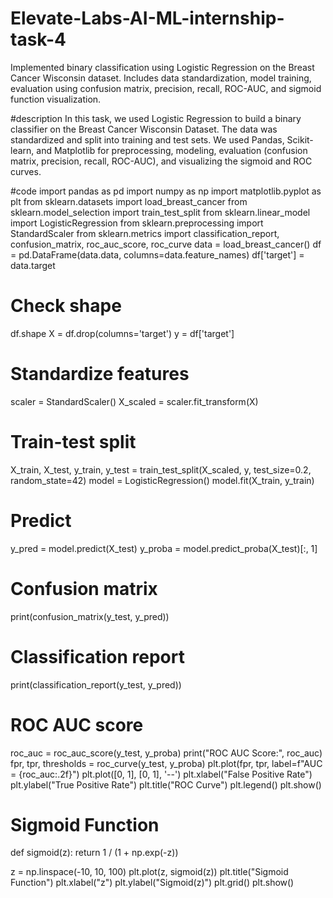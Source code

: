 # Elevate-Labs-AI-ML-internship-task-4
Implemented binary classification using Logistic Regression on the Breast Cancer Wisconsin dataset. Includes data standardization, model training, evaluation using confusion matrix, precision, recall, ROC-AUC, and sigmoid function visualization.

#description
In this task, we used Logistic Regression to build a binary classifier on the Breast Cancer Wisconsin Dataset. The data was standardized and split into training and test sets. We used Pandas, Scikit-learn, and Matplotlib for preprocessing, modeling, evaluation (confusion matrix, precision, recall, ROC-AUC), and visualizing the sigmoid and ROC curves.

#code
import pandas as pd
import numpy as np
import matplotlib.pyplot as plt
from sklearn.datasets import load_breast_cancer
from sklearn.model_selection import train_test_split
from sklearn.linear_model import LogisticRegression
from sklearn.preprocessing import StandardScaler
from sklearn.metrics import classification_report, confusion_matrix, roc_auc_score, roc_curve
data = load_breast_cancer()
df = pd.DataFrame(data.data, columns=data.feature_names)
df['target'] = data.target

# Check shape
df.shape
X = df.drop(columns='target')
y = df['target']

# Standardize features
scaler = StandardScaler()
X_scaled = scaler.fit_transform(X)

# Train-test split
X_train, X_test, y_train, y_test = train_test_split(X_scaled, y, test_size=0.2, random_state=42)
model = LogisticRegression()
model.fit(X_train, y_train)

# Predict
y_pred = model.predict(X_test)
y_proba = model.predict_proba(X_test)[:, 1]
# Confusion matrix
print(confusion_matrix(y_test, y_pred))

# Classification report
print(classification_report(y_test, y_pred))

# ROC AUC score
roc_auc = roc_auc_score(y_test, y_proba)
print("ROC AUC Score:", roc_auc)
fpr, tpr, thresholds = roc_curve(y_test, y_proba)
plt.plot(fpr, tpr, label=f"AUC = {roc_auc:.2f}")
plt.plot([0, 1], [0, 1], '--')
plt.xlabel("False Positive Rate")
plt.ylabel("True Positive Rate")
plt.title("ROC Curve")
plt.legend()
plt.show()

# Sigmoid Function
def sigmoid(z):
    return 1 / (1 + np.exp(-z))

z = np.linspace(-10, 10, 100)
plt.plot(z, sigmoid(z))
plt.title("Sigmoid Function")
plt.xlabel("z")
plt.ylabel("Sigmoid(z)")
plt.grid()
plt.show()















